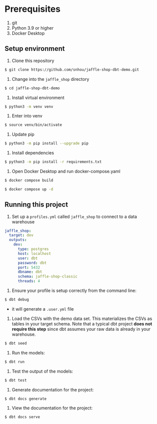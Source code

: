 # Prerequisites
1. git
2. Python 3.9 or higher
3. Docker Desktop


## Setup environment

1. Clone this repository
```bash
$ git clone https://github.com/snhou/jaffle-shop-dbt-demo.git
```
1. Change into the `jaffle_shop` directory
```bash
$ cd jaffle-shop-dbt-demo
``` 

1. Install virtual environment
``` bash
$ python3 -m venv venv
```

1. Enter into venv
```bash
$ source venv/bin/activate
```

1. Update pip
```bash
$ python3 -m pip install --upgrade pip
```

1. Install dependencies
```bash
$ python3 -m pip install -r requirements.txt
```

1. Open Docker Desktop and run docker-compose.yaml
```bash
$ docker compose build
```
```bash
$ docker compose up -d
```

## Running this project

1. Set up a `profiles.yml` called `jaffle_shop` to connect to a data warehouse

```yaml
jaffle_shop:
  target: dev
  outputs:
    dev:
      type: postgres
      host: localhost
      user: dbt
      password: dbt
      port: 5432
      dbname: dbt
      schema: jaffle-shop-classic
      threads: 4
```

1. Ensure your profile is setup correctly from the command line:
```bash
$ dbt debug
```
* it will generate a `.user.yml` file
 
1. Load the CSVs with the demo data set. This materializes the CSVs as tables in your target schema. Note that a typical dbt project **does not require this step** since dbt assumes your raw data is already in your warehouse.
```bash
$ dbt seed
```

1. Run the models:
```bash
$ dbt run
```


1. Test the output of the models:
```bash
$ dbt test
```

1. Generate documentation for the project:
```bash
$ dbt docs generate
```

1. View the documentation for the project:
```bash
$ dbt docs serve
```